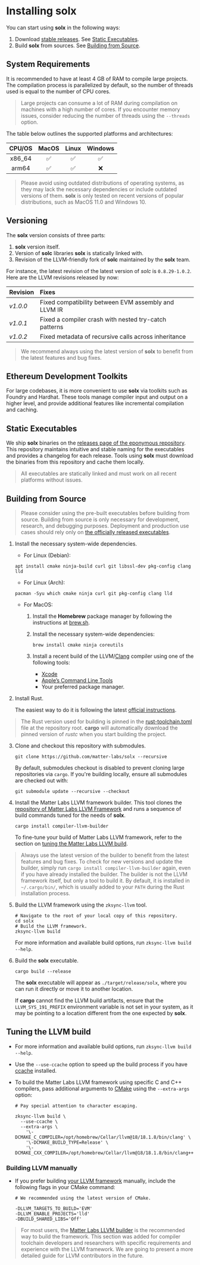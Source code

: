 # Installing **solx**

You can start using **solx** in the following ways:

1. Download [stable releases](https://github.com/matter-labs/solx/releases). See [Static Executables](#static-executables).
2. Build **solx** from sources. See [Building from Source](#building-from-source).



## System Requirements

It is recommended to have at least 4 GB of RAM to compile large projects. The compilation process is parallelized by default, so the number of threads used is
equal to the number of CPU cores.

> Large projects can consume a lot of RAM during compilation on machines with a high number of cores.
> If you encounter memory issues, consider reducing the number of threads using the `--threads` option.

The table below outlines the supported platforms and architectures:

| CPU/OS | MacOS | Linux | Windows |
|:------:|:-----:|:-----:|:-------:|
| x86_64 |   ✅   |   ✅   |    ✅    |
| arm64  |   ✅   |   ✅   |    ❌    |

> Please avoid using outdated distributions of operating systems, as they may lack the necessary dependencies or include outdated versions of them.
> **solx** is only tested on recent versions of popular distributions, such as MacOS 11.0 and Windows 10.



## Versioning

The **solx** version consists of three parts:

1. **solx** version itself.
2. Version of **solc** libraries **solx** is statically linked with.
3. Revision of the LLVM-friendly fork of **solc** maintained by the **solx** team.

For instance, the latest revision of the latest version of *solc* is `0.8.29-1.0.2`. Here are the LLVM revisions released by now:

| Revision |                           Fixes                            |
|:---------|:-----------------------------------------------------------|
| *v1.0.0* | Fixed compatibility between EVM assembly and LLVM IR       |
| *v1.0.1* | Fixed a compiler crash with nested try-catch patterns      |
| *v1.0.2* | Fixed metadata of recursive calls across inheritance       |

> We recommend always using the latest version of **solx** to benefit from the latest features and bug fixes.



## Ethereum Development Toolkits

For large codebases, it is more convenient to use **solx** via toolkits such as Foundry and Hardhat.
These tools manage compiler input and output on a higher level, and provide additional features like incremental compilation and caching.



## Static Executables

We ship **solx** binaries on the [releases page of the eponymous repository](https://github.com/matter-labs/solx/releases). 
This repository maintains intuitive and stable naming for the executables and provides a changelog for each release. Tools using **solx** must download the binaries from this repository and cache them locally.

> All executables are statically linked and must work on all recent platforms without issues.



## Building from Source

> Please consider using the pre-built executables before building from source.
> Building from source is only necessary for development, research, and debugging purposes.
> Deployment and production use cases should rely only on [the officially released executables](#static-executables).

1. Install the necessary system-wide dependencies.

   * For Linux (Debian):

    ```shell
    apt install cmake ninja-build curl git libssl-dev pkg-config clang lld
    ```

   * For Linux (Arch):

    ```shell
    pacman -Syu which cmake ninja curl git pkg-config clang lld
    ```

   * For MacOS:

     1. Install the **Homebrew** package manager by following the instructions at [brew.sh](https://brew.sh).
     2. Install the necessary system-wide dependencies:

        ```shell
        brew install cmake ninja coreutils
        ```

     3. Install a recent build of the LLVM/[Clang](https://clang.llvm.org) compiler using one of the following tools:
        * [Xcode](https://developer.apple.com/xcode/)
        * [Apple’s Command Line Tools](https://developer.apple.com/library/archive/technotes/tn2339/_index.html)
        * Your preferred package manager.

2. Install Rust.

   The easiest way to do it is following the latest [official instructions](https://www.rust-lang.org/tools/install).

> The Rust version used for building is pinned in the [rust-toolchain.toml](../rust-toolchain.toml) file at the repository root.
> **cargo** will automatically download the pinned version of *rustc* when you start building the project.

3. Clone and checkout this repository with submodules.

   ```shell
   git clone https://github.com/matter-labs/solx --recursive
   ```

   By default, submodules checkout is disabled to prevent cloning large repositories via `cargo`.
   If you're building locally, ensure all submodules are checked out with:
   ```shell
   git submodule update --recursive --checkout
   ```
    
4. Install the Matter Labs LLVM framework builder. This tool clones the [repository of Matter Labs LLVM Framework](https://github.com/matter-labs/era-compiler-llvm) and runs a sequence of build commands tuned for the needs of **solx**.

    ```shell
    cargo install compiler-llvm-builder
    ```

    To fine-tune your build of Matter Labs LLVM framework, refer to the section on [tuning the Matter Labs LLVM build](#tuning-the-llvm-build).

> Always use the latest version of the builder to benefit from the latest features and bug fixes.
> To check for new versions and update the builder, simply run `cargo install compiler-llvm-builder` again, even if you have already installed the builder.
> The builder is not the LLVM framework itself, but only a tool to build it.
> By default, it is installed in `~/.cargo/bin/`, which is usually added to your `PATH` during the Rust installation process.

5. Build the LLVM framework using the `zksync-llvm` tool.
  
   ```shell
   # Navigate to the root of your local copy of this repository.
   cd solx
   # Build the LLVM framework.
   zksync-llvm build
   ```
  
   For more information and available build options, run `zksync-llvm build --help`.

6. Build the **solx** executable.

    ```shell
    cargo build --release
    ```
   
    The **solx** executable will appear as `./target/release/solx`, where you can run it directly or move it to another location.

    If **cargo** cannot find the LLVM build artifacts, ensure that the `LLVM_SYS_191_PREFIX` environment variable is not set in your system, as it may be pointing to a location different from the one expected by **solx**.



## Tuning the LLVM build

* For more information and available build options, run `zksync-llvm build --help`.
* Use the `--use-ccache` option to speed up the build process if you have [ccache](https://ccache.dev) installed.
* To build the Matter Labs LLVM framework using specific C and C++ compilers, pass additional arguments to [CMake](https://cmake.org/) using the `--extra-args` option:

  ```shell
  # Pay special attention to character escaping.

  zksync-llvm build \
    --use-ccache \
    --extra-args \
      '\-DCMAKE_C_COMPILER=/opt/homebrew/Cellar/llvm@18/18.1.8/bin/clang' \
      '\-DCMAKE_BUILD_TYPE=Release' \
      '\-DCMAKE_CXX_COMPILER=/opt/homebrew/Cellar/llvm@18/18.1.8/bin/clang++' 
  ```

### Building LLVM manually

* If you prefer building [your LLVM framework](https://github.com/matter-labs/era-compiler-llvm) manually, include the following flags in your CMake command:

  ```shell
  # We recommended using the latest version of CMake.

  -DLLVM_TARGETS_TO_BUILD='EVM'
  -DLLVM_ENABLE_PROJECTS='lld'
  -DBUILD_SHARED_LIBS='Off'
  ```

> For most users, the [Matter Labs LLVM builder](#building-from-source) is the recommended way to build the framework.
> This section was added for compiler toolchain developers and researchers with specific requirements and experience with the LLVM framework.
> We are going to present a more detailed guide for LLVM contributors in the future.
